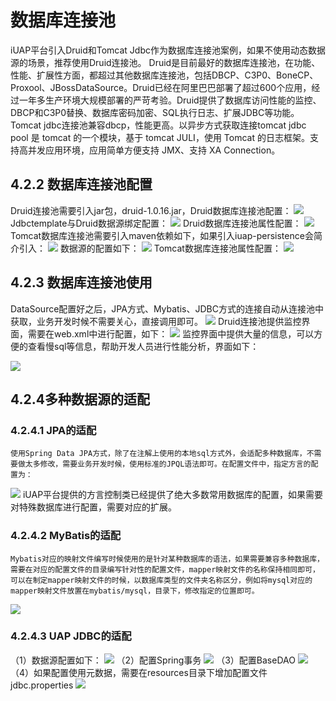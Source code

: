 # 数据库连接池


iUAP平台引入Druid和Tomcat Jdbc作为数据库连接池案例，如果不使用动态数据源的场景，推荐使用Druid连接池。
Druid是目前最好的数据库连接池，在功能、性能、扩展性方面，都超过其他数据库连接池，包括DBCP、C3P0、BoneCP、Proxool、JBossDataSource。Druid已经在阿里巴巴部署了超过600个应用，经过一年多生产环境大规模部署的严苛考验。Druid提供了数据库访问性能的监控、DBCP和C3P0替换、数据库密码加密、SQL执行日志、扩展JDBC等功能。
Tomcat jdbc连接池兼容dbcp，性能更高。以异步方式获取连接tomcat jdbc pool 是 tomcat 的一个模块，基于 tomcat JULI，使用 Tomcat 的日志框架。支持高并发应用环境，应用简单方便支持 JMX、支持 XA Connection。
## 4.2.2 数据库连接池配置
Druid连接池需要引入jar包，druid-1.0.16.jar，Druid数据库连接池配置：
 ![](../image/image79.png)
Jdbctemplate与Druid数据源绑定配置：
 ![](../image/image80.png)
Druid数据库连接池属性配置：
 ![](../image/image81.png)
Tomcat数据库连接池需要引入maven依赖如下，如果引入iuap-persistence会简介引入：
 ![](../image/image82.png)
数据源的配置如下：
 ![](../image/image83.png)
Tomcat数据库连接池属性配置：
![](../image/image84.png) 
## 4.2.3 数据库连接池使用
DataSource配置好之后，JPA方式、Mybatis、JDBC方式的连接自动从连接池中获取，业务开发时候不需要关心，直接调用即可。
 ![](../image/image85.png)
Druid连接池提供监控界面，需要在web.xml中进行配置，如下：
 ![](../image/image86.png)
	监控界面中提供大量的信息，可以方便的查看慢sql等信息，帮助开发人员进行性能分析，界面如下：
 
![](../image/image87.png)
## 4.2.4多种数据源的适配
### 4.2.4.1 JPA的适配
	使用Spring Data JPA方式，除了在注解上使用的本地sql方式外，会适配多种数据库，不需要做太多修改，需要业务开发时候，使用标准的JPQL语法即可。在配置文件中，指定方言的配置为：
 ![](../image/image88.png)
    iUAP平台提供的方言控制类已经提供了绝大多数常用数据库的配置，如果需要对特殊数据库进行配置，需要对应的扩展。
### 4.2.4.2 MyBatis的适配
	Mybatis对应的映射文件编写时候使用的是针对某种数据库的语法，如果需要兼容多种数据库，需要在对应的配置文件的目录编写针对性的配置文件，mapper映射文件的名称保持相同即可，可以在制定mapper映射文件的时候，以数据库类型的文件夹名称区分，例如将mysql对应的mapper映射文件放置在mybatis/mysql，目录下，修改指定的位置即可。
 ![](../image/image89.png)
### 4.2.4.3 UAP JDBC的适配
（1）数据源配置如下：
 ![](../image/image61.png)
（2）配置Spring事务
 ![](../image/image62.png)
（3）配置BaseDAO
 ![](../image/image63.png)
（4）如果配置使用元数据，需要在resources目录下增加配置文件jdbc.properties
 ![](../image/image64.png)
